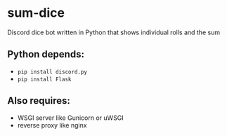 # sum-dice
 Discord dice bot written in Python that shows individual rolls and the sum

## Python depends:
- `pip install discord.py`
- `pip install Flask`

## Also requires:
- WSGI server like Gunicorn or uWSGI
- reverse proxy like nginx
